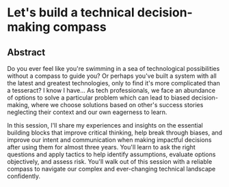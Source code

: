 # Let's build a technical decision-making compass

## Abstract

Do you ever feel like you're swimming in a sea of technological possibilities without a compass to guide you? Or perhaps you've built a system with all the latest and greatest technologies, only to find it's more complicated than a tesseract? I know I have... As tech professionals, we face an abundance of options to solve a particular problem which can lead to biased decision-making, where we choose solutions based on other's success stories neglecting their context and our own eagerness to learn.

In this session, I'll share my experiences and insights on the essential building blocks that improve critical thinking, help break through biases, and improve our intent and communication when making impactful decisions after using them for almost three years. You'll learn to ask the right questions and apply tactics to help identify assumptions, evaluate options objectively, and assess risk. You'll walk out of this session with a reliable compass to navigate our complex and ever-changing technical landscape confidently.
